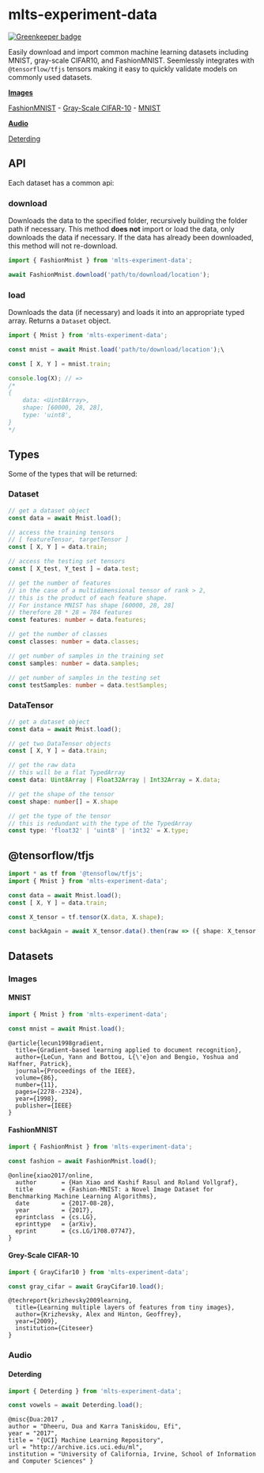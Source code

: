 # mlts-experiment-data

[![Greenkeeper badge](https://badges.greenkeeper.io/andnp/mlts-experiment-data.svg)](https://greenkeeper.io/)

Easily download and import common machine learning datasets including MNIST, gray-scale CIFAR10, and FashionMNIST.
Seemlessly integrates with `@tensorflow/tfjs` tensors making it easy to quickly validate models on commonly used datasets.

**[Images](#images)**

[FashionMNIST](#fashionmnist) - [Gray-Scale CIFAR-10](#grey-scale-cifar-10) - [MNIST](#mnist)

**[Audio](#audio)**

[Deterding](#deterding)

## API
Each dataset has a common api:

### download
Downloads the data to the specified folder, recursively building the folder path if necessary.
This method **does not** import or load the data, only downloads the data if necessary.
If the data has already been downloaded, this method will not re-download.

```typescript
import { FashionMnist } from 'mlts-experiment-data';

await FashionMnist.download('path/to/download/location');
```

### load
Downloads the data (if necessary) and loads it into an appropriate typed array.
Returns a `Dataset` object.

```typescript
import { Mnist } from 'mlts-experiment-data';

const mnist = await Mnist.load('path/to/download/location');\

const [ X, Y ] = mnist.train;

console.log(X); // =>
/*
{
    data: <Uint8Array>,
    shape: [60000, 28, 28],
    type: 'uint8',
}
*/
```

## Types
Some of the types that will be returned:

### Dataset
```typescript
// get a dataset object
const data = await Mnist.load();

// access the training tensors
// [ featureTensor, targetTensor ]
const [ X, Y ] = data.train;

// access the testing set tensors
const [ X_test, Y_test ] = data.test;

// get the number of features
// in the case of a multidimensional tensor of rank > 2,
// this is the product of each feature shape.
// For instance MNIST has shape [60000, 28, 28]
// therefore 28 * 28 = 784 features
const features: number = data.features;

// get the number of classes
const classes: number = data.classes;

// get number of samples in the training set
const samples: number = data.samples;

// get number of samples in the testing set
const testSamples: number = data.testSamples;
```

### DataTensor
```typescript
// get a dataset object
const data = await Mnist.load();

// get two DataTensor objects
const [ X, Y ] = data.train;

// get the raw data
// this will be a flat TypedArray
const data: Uint8Array | Float32Array | Int32Array = X.data;

// get the shape of the tensor
const shape: number[] = X.shape

// get the type of the tensor
// this is redundant with the type of the TypedArray
const type: 'float32' | 'uint8' | 'int32' = X.type;
```

## @tensorflow/tfjs
```typescript
import * as tf from '@tensoflow/tfjs';
import { Mnist } from 'mlts-experiment-data';

const data = await Mnist.load();
const [ X, Y ] = data.train;

const X_tensor = tf.tensor(X.data, X.shape);

const backAgain = await X_tensor.data().then(raw => ({ shape: X_tensor.shape, data: raw }));
```

## Datasets

### Images
#### MNIST
```typescript
import { Mnist } from 'mlts-experiment-data';

const mnist = await Mnist.load();
```

```
@article{lecun1998gradient,
  title={Gradient-based learning applied to document recognition},
  author={LeCun, Yann and Bottou, L{\'e}on and Bengio, Yoshua and Haffner, Patrick},
  journal={Proceedings of the IEEE},
  volume={86},
  number={11},
  pages={2278--2324},
  year={1998},
  publisher={IEEE}
}
```

#### FashionMNIST
```typescript
import { FashionMnist } from 'mlts-experiment-data';

const fashion = await FashionMnist.load();
```

```
@online{xiao2017/online,
  author       = {Han Xiao and Kashif Rasul and Roland Vollgraf},
  title        = {Fashion-MNIST: a Novel Image Dataset for Benchmarking Machine Learning Algorithms},
  date         = {2017-08-28},
  year         = {2017},
  eprintclass  = {cs.LG},
  eprinttype   = {arXiv},
  eprint       = {cs.LG/1708.07747},
}
```

#### Grey-Scale CIFAR-10
```typescript
import { GrayCifar10 } from 'mlts-experiment-data';

const gray_cifar = await GrayCifar10.load();
```

```
@techreport{krizhevsky2009learning,
  title={Learning multiple layers of features from tiny images},
  author={Krizhevsky, Alex and Hinton, Geoffrey},
  year={2009},
  institution={Citeseer}
}
```

### Audio
#### Deterding
```typescript
import { Deterding } from 'mlts-experiment-data';

const vowels = await Deterding.load();
```

```
@misc{Dua:2017 ,
author = "Dheeru, Dua and Karra Taniskidou, Efi",
year = "2017",
title = "{UCI} Machine Learning Repository",
url = "http://archive.ics.uci.edu/ml",
institution = "University of California, Irvine, School of Information and Computer Sciences" }
```

